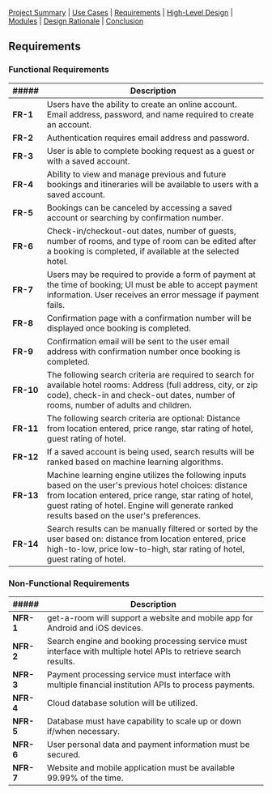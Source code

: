 [Project Summary](index.md) | [Use Cases](use_cases.md) | [Requirements](requirements.md) | [High-Level Design](high_level_design.md) | [Modules](modules.md) | [Design Rationale](design_rationale.md) | [Conclusion](conclusion.md)

## Requirements

### Functional Requirements

| **#####** | **Description** |
|---|---|
| **FR-1** | Users have the ability to create an online account. Email address, password, and name required to create an account. |
| **FR-2** | Authentication requires email address and password. |
| **FR-3** | User is able to complete booking request as a guest or with a saved account. |
| **FR-4** | Ability to view and manage previous and future bookings and itineraries will be available to users with a saved account. |
| **FR-5** | Bookings can be canceled by accessing a saved account or searching by confirmation number. |
| **FR-6** | Check-in/checkout-out dates, number of guests, number of rooms, and type of room can be edited after a booking is completed, if available at the selected hotel. |
| **FR-7** | Users may be required to provide a form of payment at the time of booking; UI must be able to accept payment information. User receives an error message if payment fails. |
| **FR-8** | Confirmation page with a confirmation number will be displayed once booking is completed. |
| **FR-9** | Confirmation email will be sent to the user email address with confirmation number once booking is completed. |
| **FR-10** | The following search criteria are required to search for available hotel rooms: Address (full address, city, or zip code), check-in and check-out dates, number of rooms, number of adults and children. |
| **FR-11** | The following search criteria are optional: Distance from location entered, price range, star rating of hotel, guest rating of hotel. |
| **FR-12** | If a saved account is being used, search results will be ranked based on machine learning algorithms. |
| **FR-13** | Machine learning engine utilizes the following inputs based on the user's previous hotel choices: distance from location entered, price range, star rating of hotel, guest rating of hotel. Engine will generate ranked results based on the user's preferences. |
| **FR-14** | Search results can be manually filtered or sorted by the user based on: distance from location entered, price high-to-low, price low-to-high, star rating of hotel, guest rating of hotel. |

### Non-Functional Requirements

| **#####** | **Description** |
|---|---|
| **NFR-1** | get-a-room will support a website and mobile app for Android and iOS devices. |
| **NFR-2** | Search engine and booking processing service must interface with multiple hotel APIs to retrieve search results. |
| **NFR-3** | Payment processing service must interface with multiple financial institution APIs to process payments. |
| **NFR-4** | Cloud database solution will be utilized. |
| **NFR-5** | Database must have capability to scale up or down if/when necessary. |
| **NFR-6** | User personal data and payment information must be secured. |
| **NFR-7** | Website and mobile application must be available 99.99% of the time. |

